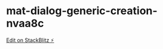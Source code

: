 # mat-dialog-generic-creation-nvaa8c

[Edit on StackBlitz ⚡️](https://stackblitz.com/edit/mat-dialog-generic-creation-nvaa8c)